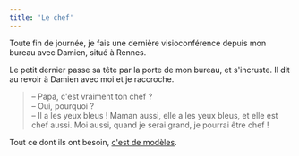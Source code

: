 ```yaml
---
title: 'Le chef'
---
```


Toute fin de journée, je fais une dernière visioconférence depuis mon bureau avec Damien, situé à Rennes.

<!-- more -->

Le petit dernier passe sa tête par la porte de mon bureau, et s'incruste. Il dit au revoir à Damien avec moi et je raccroche.

> – Papa, c'est vraiment ton chef ?  
> – Oui, pourquoi ?  
> – Il a les yeux bleus ! Maman aussi, elle a les yeux bleus, et elle est chef aussi. Moi aussi, quand je serai grand, je pourrai être chef !

Tout ce dont ils ont besoin, [c'est de modèles](http://www.lunarbaboon.com/comics/doctor-1.html "&quot;Doctor!&quot; par LunarBaboon").